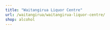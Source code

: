 ```yaml
---
title: "Waitangirua Liquor Centre"
url: /waitangirua/waitangirua-liquor-centre/
shop: alcohol
---
```

